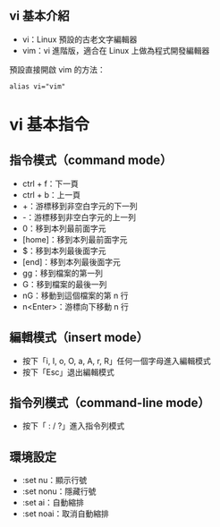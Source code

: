 ## vi 基本介紹

* vi：Linux 預設的古老文字編輯器
* vim：vi 進階版，適合在 Linux 上做為程式開發編輯器

預設直接開啟 vim 的方法：

```
alias vi="vim"
```

# vi 基本指令

## 指令模式（command mode）

* ctrl + f：下一頁
* ctrl + b：上一頁
* +：游標移到非空白字元的下一列
* -：游標移到非空白字元的上一列
* 0：移到本列最前面字元
* \[home\]：移到本列最前面字元
* $：移到本列最後面字元
* \[end\]：移到本列最後面字元
* gg：移到檔案的第一列
* G：移到檔案的最後一列
* nG：移動到這個檔案的第 n 行
* n&lt;Enter&gt;：游標向下移動 n 行

## 編輯模式（insert mode）

* 按下「i, I, o, O, a, A, r, R」任何一個字母進入編輯模式
* 按下「Esc」退出編輯模式

## 指令列模式（command-line mode）

* 按下「 : / ?」進入指令列模式

## 環境設定

* :set nu：顯示行號
* :set nonu：隱藏行號
* :set ai：自動縮排
* :set noai：取消自動縮排




